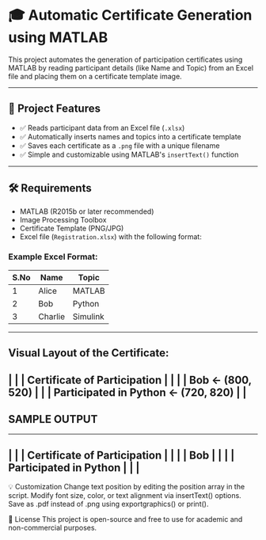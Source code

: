 # 🎓 Automatic Certificate Generation using MATLAB

This project automates the generation of participation certificates using MATLAB by reading participant details (like Name and Topic) from an Excel file and placing them on a certificate template image.

---

## 📌 Project Features

- ✅ Reads participant data from an Excel file (`.xlsx`)
- ✅ Automatically inserts names and topics into a certificate template
- ✅ Saves each certificate as a `.png` file with a unique filename
- ✅ Simple and customizable using MATLAB's `insertText()` function

---

## 🛠️ Requirements

- MATLAB (R2015b or later recommended)
- Image Processing Toolbox
- Certificate Template (PNG/JPG)
- Excel file (`Registration.xlsx`) with the following format:


### Example Excel Format:

| S.No | Name     | Topic     |
|------|----------|-----------|
| 1    | Alice    | MATLAB    |
| 2    | Bob      | Python    |
| 3    | Charlie  | Simulink  |

---

Visual Layout of the Certificate:
  ------------------------------------------------
|                                              |
|      Certificate of Participation            |
|                                              |
|                Bob                          ← (800, 520)
|                                              |
|           Participated in Python            ← (720, 820)
|                                              |
------------------------------------------------

## SAMPLE OUTPUT
--------------------------------------------
|                                          |
|       Certificate of Participation       |
|                                          |
|                Bob                      |
|                                          |
|          Participated in Python         |
|                                          |
--------------------------------------------

💡 Customization
Change text position by editing the position array in the script.
Modify font size, color, or text alignment via insertText() options.
Save as .pdf instead of .png using exportgraphics() or print().

📜 License
This project is open-source and free to use for academic and non-commercial purposes.

